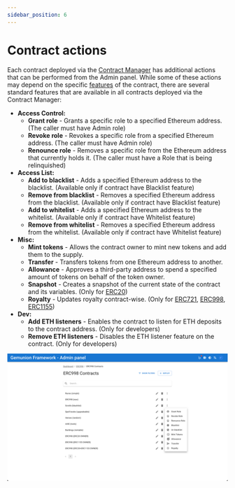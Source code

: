 ```yaml
---
sidebar_position: 6
---
```


# Contract actions

Each contract deployed via the [Contract Manager](/admin/miscellaneous/contract-manager/contract-manager.md) has
additional actions that can be performed from the Admin panel. While some of these actions may depend on the
specific [features](/admin/hierarchy/ERC20/features) of the contract, there are several standard features that are
available in all contracts deployed via the Contract Manager:

- **Access Control:**
    - **Grant role** - Grants a specific role to a specified Ethereum address. (The caller must have Admin role)
    - **Revoke role** - Revokes a specific role from a specified Ethereum address. (The caller must have Admin role)
    - **Renounce role** - Removes a specific role from the Ethereum address that currently holds it. (The caller must have a Role that is being relinquished)
- **Access List:**
    - **Add to blacklist** - Adds a specified Ethereum address to the blacklist. (Available only if contract have Blacklist feature)
    - **Remove from blacklist** - Removes a specified Ethereum address from the blacklist. (Available only if contract have Blacklist feature)
    - **Add to whitelist** - Adds a specified Ethereum address to the whitelist. (Available only if contract have Whitelist feature)
    - **Remove from whitelist** - Removes a specified Ethereum address from the whitelist. (Available only if contract have Whitelist feature)
- **Misc:**
  - **Mint tokens** - Allows the contract owner to mint new tokens and add them to the supply.
  - **Transfer** - Transfers tokens from one Ethereum address to another.
  - **Allowance** - Approves a third-party address to spend a specified amount of tokens on behalf of the token owner.
  - **Snapshot** - Creates a snapshot of the current state of the contract and its variables. (Only
    for [ERC20](/admin/category/erc20/))
  - **Royalty** - Updates royalty contract-wise. (Only
    for [ERC721](/admin/category/erc721/), [ERC998](/admin/category/erc998/), [ERC1155](/admin/category/erc1155/))
- **Dev:**
  - **Add ETH listeners** - Enables the contract to listen for ETH deposits to the contract address. (Only for
    developers)
  - **Remove ETH listeners** - Disables the ETH listener feature on the contract. (Only for developers)

![hierarchy contract action menu](/img/admin/hierarchy/contract_actions.png)
